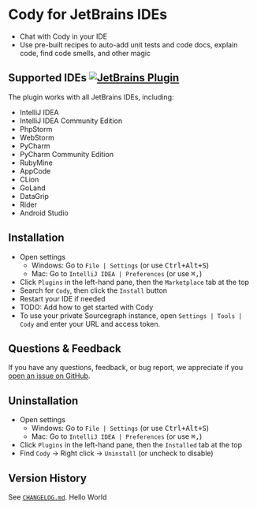 <!-- Plugin description -->

# Cody for JetBrains IDEs

- Chat with Cody in your IDE
- Use pre-built recipes to auto-add unit tests and code docs, explain code, find code smells, and other magic

<!-- Plugin description end -->

## Supported IDEs [![JetBrains Plugin](https://img.shields.io/badge/JetBrains-Sourcegraph-green.svg)](https://plugins.jetbrains.com/plugin/9682-sourcegraph)

The plugin works with all JetBrains IDEs, including:

- IntelliJ IDEA
- IntelliJ IDEA Community Edition
- PhpStorm
- WebStorm
- PyCharm
- PyCharm Community Edition
- RubyMine
- AppCode
- CLion
- GoLand
- DataGrip
- Rider
- Android Studio

## Installation

- Open settings
  - Windows: Go to `File | Settings` (or use <kbd>Ctrl+Alt+S</kbd>)
  - Mac: Go to `IntelliJ IDEA | Preferences` (or use <kbd>⌘,</kbd>)
- Click `Plugins` in the left-hand pane, then the `Marketplace` tab at the top
- Search for `Cody`, then click the `Install` button
- Restart your IDE if needed
- TODO: Add how to get started with Cody
- To use your private Sourcegraph instance, open `Settings | Tools | Cody` and enter your URL and access token.

## Questions & Feedback

If you have any questions, feedback, or bug report, we appreciate if you [open an issue on GitHub](https://github.com/sourcegraph/sourcegraph/issues/new?labels=team/cody,cody/jetbrains&title=Cody:+).

## Uninstallation

- Open settings
  - Windows: Go to `File | Settings` (or use <kbd>Ctrl+Alt+S</kbd>)
  - Mac: Go to `IntelliJ IDEA | Preferences` (or use <kbd>⌘,</kbd>)
- Click `Plugins` in the left-hand pane, then the `Installed` tab at the top
- Find `Cody` → Right click → `Uninstall` (or uncheck to disable)

## Version History

See [`CHANGELOG.md`](https://github.com/sourcegraph/sourcegraph/blob/main/client/cody-jetbrains/CHANGELOG.md).
Hello World
